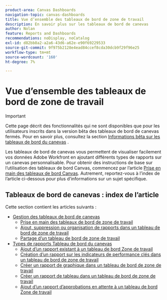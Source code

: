 ```yaml
---
product-area: Canvas Dashboards
navigation-topic: canvas-dashboards
title: Vue d’ensemble des tableaux de bord de zone de travail
description: En savoir plus sur les tableaux de bord de canevas
author: Nolan
feature: Reports and Dashboards
recommendations: noDisplay, noCatalog
exl-id: d82bb8a2-a2a6-43d6-a62e-e90f69229533
source-git-commit: 9f975b2128e4ead84ccef8cda30dcb9f29f96e25
workflow-type: tm+mt
source-wordcount: '160'
ht-degree: 7%

---
```


# Vue d’ensemble des tableaux de bord de zone de travail

>[!IMPORTANT]
>
>Cette page décrit des fonctionnalités qui ne sont disponibles que pour les utilisateurs inscrits dans la version bêta des tableaux de bord de canevas fermés. Pour en savoir plus, consultez la section [Informations bêta sur les tableaux de bord du canevas](/help/quicksilver/product-announcements/betas/canvas-dashboards-beta/canvas-dashboards-beta-information.md) .

Les tableaux de bord de canevas vous permettent de visualiser facilement vos données Adobe Workfront en ajoutant différents types de rapports sur un canevas personnalisable. Pour obtenir des instructions de base sur l’utilisation des tableaux de bord Canvas, commencez par l’article [Prise en main des tableaux de bord Canvas](/help/quicksilver/reports-and-dashboards/canvas-dashboards/manage-canvas-dashboards/get-started-canvas-dashboards.md). Autrement, reportez-vous à l’index de l’article ci-dessous pour plus d’informations sur un sujet spécifique.

## Tableaux de bord de canevas : index de l’article

Cette section contient les articles suivants :

* [Gestion des tableaux de bord de canevas](/help/quicksilver/reports-and-dashboards/canvas-dashboards/manage-canvas-dashboards/manage-canvas-dashboards.md)
   * [Prise en main des tableaux de bord de zone de travail](/help/quicksilver/reports-and-dashboards/canvas-dashboards/manage-canvas-dashboards/get-started-canvas-dashboards.md)
   * [Ajout, suppression ou organisation de rapports dans un tableau de bord de zone de travail](/help/quicksilver/reports-and-dashboards/canvas-dashboards/manage-canvas-dashboards/add-remove-arrange-reports.md)
   * [Partage d’un tableau de bord de zone de travail](/help/quicksilver/reports-and-dashboards/canvas-dashboards/manage-canvas-dashboards/share-canvas-dashboard.md)
* [Types de rapports Tableau de bord du canevas](/help/quicksilver/reports-and-dashboards/canvas-dashboards/report-types/report-types-overview.md)
   * [Ajout d’un rapport existant à un tableau de bord Zone de travail](/help/quicksilver/reports-and-dashboards/canvas-dashboards/report-types/add-existing-report.md)
   * [Création d’un rapport sur les indicateurs de performance clés dans un tableau de bord de zone de travail](/help/quicksilver/reports-and-dashboards/canvas-dashboards/report-types/build-kpi-report.md)
   * [Créer un rapport de graphique dans un tableau de bord de zone de travail](/help/quicksilver/reports-and-dashboards/canvas-dashboards/report-types/build-chart-report.md)
   * [Créer un rapport de tableau dans un tableau de bord de zone de travail](/help/quicksilver/reports-and-dashboards/canvas-dashboards/report-types/build-table-report.md)
   * [Ajout d’un rapport d’approbations en attente à un tableau de bord Zone de travail](/help/quicksilver/reports-and-dashboards/canvas-dashboards/report-types/add-pending-approvals-report.md)


